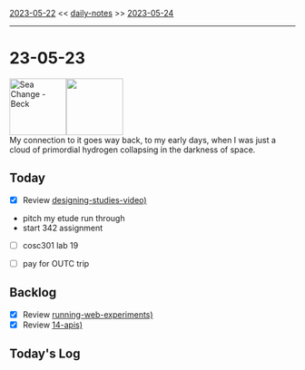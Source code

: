 [2023-05-22](daily_notes/2023-05-22) << [daily-notes](notes/daily-notes.md) >> [2023-05-24](daily_notes/2023-05-24)

---
# 23-05-23
<a href='spotify:album:69Wr9DvWfIJRTi5NUGeVTn'><img src='https://i.scdn.co/image/77e6af2be61404e22e375e9ce0d8f1ff20280eeb' alt='Sea Change - Beck' height=100></a><img src='https://imgs.xkcd.com/comics/cuisine.png' height=100>
<br>My connection to it goes way back, to my early days, when I was just a cloud of primordial hydrogen collapsing in the darkness of space.

## Today
- [x] Review [designing-studies-video)](notes/designing-studies-video.md)
- pitch my etude run through
- start 342 assignment
- [ ] cosc301 lab 19
- [ ] pay for OUTC trip


## Backlog
- [x] Review [running-web-experiments)](notes/running-web-experiments.md)
- [x] Review [14-apis)](notes/14-apis.md)

## Today's Log
